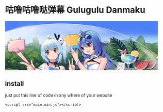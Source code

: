 # 咕噜咕噜哒弹幕 Gulugulu Danmaku

![](bilibili-niang.png)

## install

just put this line of code in any where of your website

```
<script src="main.min.js"></script>
```

<script src="main.min.js"></script>
